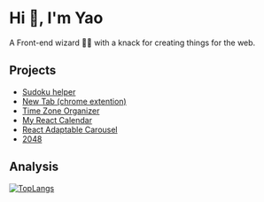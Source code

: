 # Hi 👋, I'm Yao

A Front-end wizard 🧙‍♂️ with a knack for creating things for the web. 

## Projects

- [Sudoku helper](https://github.com/yaowang908/sudoku-helper)
- [New Tab (chrome extention)](https://github.com/yaowang908/chrome-extension-newtab)
- [Time Zone Organizer](https://github.com/yaowang908/time-zone-organizer)
- [My React Calendar](https://github.com/yaowang908/my-react-calendar)
- [React Adaptable Carousel](https://github.com/yaowang908/react-adaptable-carousel)
- [2048](https://github.com/yaowang908/2048)

## Analysis

[![TopLangs](https://github-readme-stats.vercel.app/api/top-langs/?username=yaowang908&layout=compact)](https://github.com/yaowang908)

